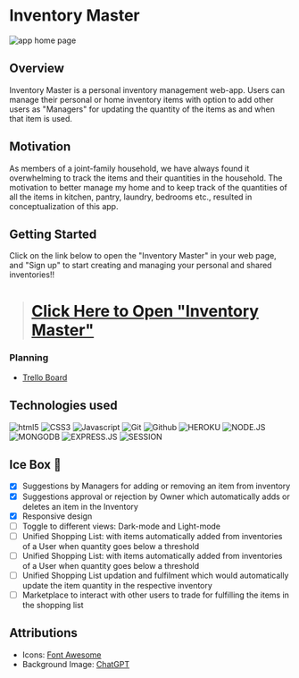 # Inventory Master
![app home page](https://i.imgur.com/4R0EGYl.png)

## Overview
Inventory Master is a personal inventory management web-app. Users can manage their personal or home inventory items with option to add other users as "Managers" for updating the quantity of the items as and when that item is used.  

## Motivation
As members of a joint-family household, we have always found it overwhelming to track the items and their quantities in the household. The motivation to better manage my home and to keep track of the quantities of all the items in kitchen, pantry, laundry, bedrooms etc., resulted in conceptualization of this app. 

## Getting Started
Click on the link below to open the "Inventory Master" in your web page, and "Sign up" to start creating and managing your personal and shared inventories!!

> # [Click Here to Open "Inventory Master"](https://inventory-master-60711f64e37d.herokuapp.com/)

### Planning 

* [Trello Board](https://trello.com/b/kNeAThYh/inventory-master)

## Technologies used

![html5](https://img.shields.io/badge/HTML5-E34F26?style=for-the-badge&logo=html5&logoColor=white)
![CSS3](https://img.shields.io/badge/CSS3-1572B6?style=for-the-badge&logo=css3&logoColor=white)
![Javascript](https://img.shields.io/badge/JavaScript-F7DF1E?style=for-the-badge&logo=javascript&logoColor=black)
![Git](https://img.shields.io/badge/GIT-E44C30?style=for-the-badge&logo=git&logoColor=white)
![Github](https://img.shields.io/badge/GitHub-100000?style=for-the-badge&logo=github&logoColor=white)
![HEROKU](https://img.shields.io/badge/Heroku-430098?style=for-the-badge&logo=heroku&logoColor=white)
![NODE.JS](https://img.shields.io/badge/Node.js-43853D?style=for-the-badge&logo=node.js&logoColor=white)
![MONGODB](https://img.shields.io/badge/MongoDB-4EA94B?style=for-the-badge&logo=mongodb&logoColor=white)
![EXPRESS.JS](https://img.shields.io/badge/Express.js-404D59?style=for-the-badge)
![SESSION](https://img.shields.io/badge/Session-000000.svg?style=for-the-badge&logo=Session&logoColor=white)



## Ice Box 🧊

- [x] Suggestions by Managers for adding or removing an item from inventory
- [x] Suggestions approval or rejection by Owner which automatically adds or deletes an item in the Inventory
- [x] Responsive design
- [ ] Toggle to different views: Dark-mode and Light-mode
- [ ] Unified Shopping List: with items automatically added from inventories of a User when quantity goes below a threshold
- [ ] Unified Shopping List: with items automatically added from inventories of a User when quantity goes below a threshold
- [ ] Unified Shopping List updation and fulfilment which would automatically update the item quantity in the respective inventory
- [ ] Marketplace to interact with other users to trade for fulfilling the items in the shopping list

## Attributions

- Icons: [Font Awesome](https://fontawesome.com/)
- Background Image: [ChatGPT](https://chatgpt.com/)